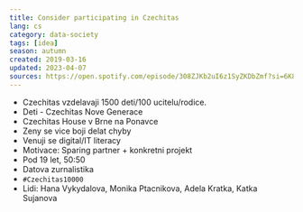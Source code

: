 ```yaml
---
title: Consider participating in Czechitas
lang: cs
category: data-society
tags: [idea]
season: autumn
created: 2019-03-16
updated: 2023-04-07
sources: https://open.spotify.com/episode/308ZJKb2uI6z1SyZKDbZmf?si=6K8MUH7HTOOeMYMrkvO37A
---
```


* Czechitas vzdelavaji 1500 deti/100 ucitelu/rodice.
* Deti - Czechitas Nove Generace
* Czechitas House v Brne na Ponavce
* Zeny se vice boji delat chyby
* Venuji se digital/IT literacy
* Motivace: Sparing partner + konkretni projekt
* Pod 19 let, 50:50
* Datova zurnalistika
* `#Czechitas10000`
* Lidi: Hana Vykydalova, Monika Ptacnikova, Adela Kratka, Katka Sujanova